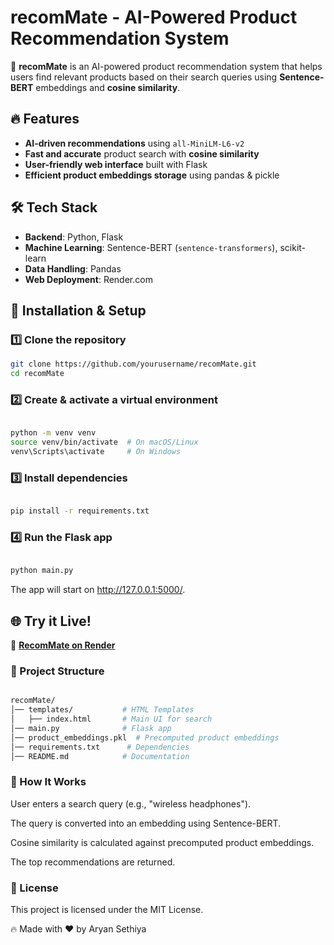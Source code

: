 # recomMate - AI-Powered Product Recommendation System

🚀 **recomMate** is an AI-powered product recommendation system that helps users find relevant products based on their search queries using **Sentence-BERT** embeddings and **cosine similarity**.

## 🔥 Features
- **AI-driven recommendations** using `all-MiniLM-L6-v2`
- **Fast and accurate** product search with **cosine similarity**
- **User-friendly web interface** built with Flask
- **Efficient product embeddings storage** using pandas & pickle

## 🛠️ Tech Stack
- **Backend**: Python, Flask
- **Machine Learning**: Sentence-BERT (`sentence-transformers`), scikit-learn
- **Data Handling**: Pandas
- **Web Deployment**: Render.com

## 🚀 Installation & Setup

### 1️⃣ Clone the repository
```bash
git clone https://github.com/yourusername/recomMate.git
cd recomMate
```
### 2️⃣ Create & activate a virtual environment
```bash

python -m venv venv
source venv/bin/activate  # On macOS/Linux
venv\Scripts\activate     # On Windows
```

### 3️⃣ Install dependencies
```bash

pip install -r requirements.txt
```
### 4️⃣ Run the Flask app
```bash

python main.py
``` 
The app will start on http://127.0.0.1:5000/.


## 🌐 Try it Live!  
🔗 **[RecomMate on Render](https://productrecommendation-1.onrender.com)**  

### 📂 Project Structure
```bash

recomMate/
│── templates/           # HTML Templates
│   ├── index.html       # Main UI for search
│── main.py              # Flask app
│── product_embeddings.pkl  # Precomputed product embeddings
│── requirements.txt      # Dependencies
│── README.md            # Documentation
```


### 🤖 How It Works
User enters a search query (e.g., "wireless headphones").

The query is converted into an embedding using Sentence-BERT.

Cosine similarity is calculated against precomputed product embeddings.

The top recommendations are returned.



### 📜 License
This project is licensed under the MIT License.

🔥 Made with ❤️ by Aryan Sethiya
